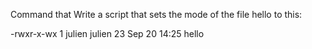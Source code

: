 Command that Write a script that sets the mode of the file hello to this:

-rwxr-x-wx 1 julien julien 23 Sep 20 14:25 hello
